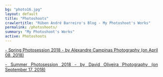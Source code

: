 ```yaml
---
bg: "photo16.jpg"
layout: default
title: "Photoshoots"
crawlertitle: "Rúben André Barreiro's Blog - My Photoshoot's Works"
permalink: /photoshoots/
summary: "My Photoshoot's Works"
active: Photoshoots
---
```


<p align="justify"><a href="../../photoshoots/2018-04-24-alexandre-campinas-photoshoots-1/highlights.html">- Spring Photosession 2018 - by Alexandre Campinas Photography (on April 08, 2018)</a></p>
<p align="justify"><a href="../../photoshoots/2018-09-17-david-oliveira-photoshoots-1/highlights.html">- Summer Photosession 2018 - by David Oliveira Photography (on September 17, 2018)</a></p>